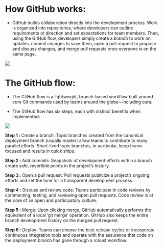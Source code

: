 # How GitHub works:
- GitHub builds collaboration directly into the development process. Work is organized into repositories, where developers can outline requirements or direction and set expectations for team members. Then, using the GitHub flow, developers simply create a branch to work on updates, commit changes to save them, open a pull request to propose and discuss changes, and merge pull requests once everyone is on the same page.

![](https://user-images.githubusercontent.com/60896891/75186642-57134880-5716-11ea-9dc1-a0ae13e48127.png)

# The GitHub flow:

-	The GitHub flow is a lightweight, branch-based workflow built around core Git commands used by teams around the globe—including ours. 

-	The GitHub flow has six steps, each with distinct benefits when implemented:

![](https://user-images.githubusercontent.com/60896891/75189262-d22b2d80-571b-11ea-9e75-f5994037ce63.png)


**Step 1 :** Create a branch: Topic branches created from the canonical deployment branch (usually master) allow teams to contribute to many parallel efforts. Short-lived topic branches, in particular, keep teams focused and results in quick ships.

**Step 2 :** Add commits: Snapshots of development efforts within a branch create safe, revertible points in the project’s history.

**Step 3 :** Open a pull request: Pull requests publicize a project’s ongoing efforts and set the tone for a transparent development process.

**Step 4 :** Discuss and review code: Teams participate in code reviews by commenting, testing, and reviewing open pull requests. Code review is at the core of an open and participatory culture.

**Step 5 :** Merge: Upon clicking merge, GitHub automatically performs the equivalent of a local ‘git merge’ operation. GitHub also keeps the entire branch development history on the merged pull request.

**Step 6 :** Deploy: Teams can choose the best release cycles or incorporate continuous integration tools and operate with the assurance that code on the deployment branch has gone through a robust workflow.
